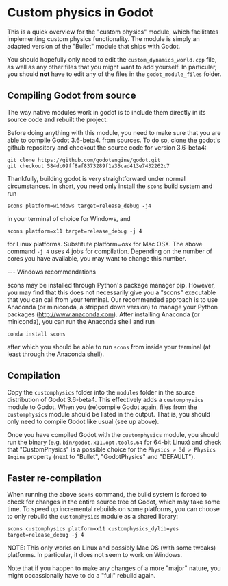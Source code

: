 Custom physics in Godot
=======================

This is a quick overview for the "custom physics" module, which facilitates implementing
custom physics functionality. The module is simply an adapted version of the "Bullet" module
that ships with Godot.

You should hopefully only need to edit the `custom_dynamics_world.cpp` file, as well as any other files
that you might want to add yourself. In particular, you should **not** have to edit any of the files in the
`godot_module_files` folder.

Compiling Godot from source
---------------------------
The way native modules work in godot is to include them directly in its source code and rebuilt the project.

Before doing anything with this module, you need to make sure that you are able to compile Godot 3.6-beta4. from sources.
To do so, clone the godot's github repository and checkout the source code for version 3.6-beta4:

```
git clone https://github.com/godotengine/godot.git
git checkout 584dc09ff8af8373289f1a35cad413e7432262c7
```

Thankfully, building godot is very straightforward under normal circumstances. In short, you need only install
the `scons` build system and run

```
scons platform=windows target=release_debug -j4
```

in your terminal of choice for Windows, and

```
scons platform=x11 target=release_debug -j 4
```

for Linux platforms. Substitute platform=osx for Mac OSX. The above command `-j 4` uses 4 jobs for compilation.
Depending on the number of cores you have available, you may want to change this number.

--- Windows recommendations

scons may be installed through Python's package manager pip. However, you may find that this does not
necessarily give you a "scons" executable that you can call from your terminal. Our recommended approach
is to use Anaconda (or miniconda, a stripped down version) to manage your Python packages
(http://www.anaconda.com). After installing Anaconda (or miniconda), you can run the Anaconda shell and run

```
conda install scons
```

after which you should be able to run `scons` from inside your terminal (at least through the Anaconda shell).

Compilation
-----------

Copy the `customphysics` folder into the `modules` folder in the source distribution of Godot 3.6-beta4.
This effectively adds a `customphysics` module to Godot. When you (re)compile Godot again, files
from the `customphysics` module should be listed in the output. That is, you should only need to compile
Godot like usual (see up above).

Once you have compiled Godot with the `customphysics` module, you should run the binary
(e.g. `bin/godot.x11.opt.tools.64` for 64-bit Linux) and check that "CustomPhysics" is a
possible choice for the `Physics > 3d > Physics Engine` property (next to "Bullet", "GodotPhysics"
and "DEFAULT").

Faster re-compilation
---------------------

When running the above `scons` command, the build system is forced to check for changes in the entire
source tree of Godot, which may take some time. To speed up incremental rebuilds on some platforms,
you can choose to only rebuild the `customphysics` module as a shared library:

```
scons customphysics platform=x11 customphysics_dylib=yes target=release_debug -j 4
```

NOTE: This only works on Linux and possibly Mac OS (with some tweaks) platforms. In particular,
it does not seem to work on Windows.

Note that if you happen to make any changes of a more "major" nature, you might occassionally have to
do a "full" rebuild again.
